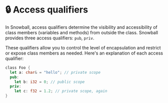 # 🔒 Access qualifiers

In Snowball, access qualifiers determine the visibility and accessibility of class members (variables and methods) from outside the class. Snowball provides three access qualifiers: `pub`, `priv`.&#x20;

These qualifiers allow you to control the level of encapsulation and restrict or expose class members as needed. Here's an explanation of each access qualifier:

```rust
class Foo {
  let a: char& = "hello"; // private scope
  pub:
    let b: i32 = 0; // public scope
  priv:
    let c: f32 = 1.2; // private scope, again
}
```
